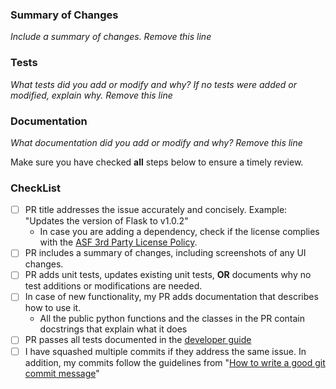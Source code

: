 ### Summary of Changes

_Include a summary of changes. Remove this line_

### Tests

_What tests did you add or modify and why? If no tests were added or modified, explain why. Remove this line_

### Documentation

_What documentation did you add or modify and why? Remove this line_


Make sure you have checked **all** steps below to ensure a timely review.

### CheckList

- [ ] PR title addresses the issue accurately and concisely. Example: "Updates the version of Flask to v1.0.2"
    - In case you are adding a dependency, check if the license complies with the [ASF 3rd Party License Policy](https://www.apache.org/legal/resolved.html#category-x).
- [ ] PR includes a summary of changes, including screenshots of any UI changes. 
- [ ] PR adds unit tests, updates existing unit tests, __OR__ documents why no test additions or modifications are needed.
- [ ] In case of new functionality, my PR adds documentation that describes how to use it.
    - All the public python functions and the classes in the PR contain docstrings that explain what it does
- [ ] PR passes all tests documented in the [developer guide](https://github.com/lyft/amundsenfrontendlibrary/blob/master/docs/developer_guide.md#testing)
- [ ] I have squashed multiple commits if they address the same issue. In addition, my commits follow the guidelines from "[How to write a good git commit message](http://chris.beams.io/posts/git-commit/)"
